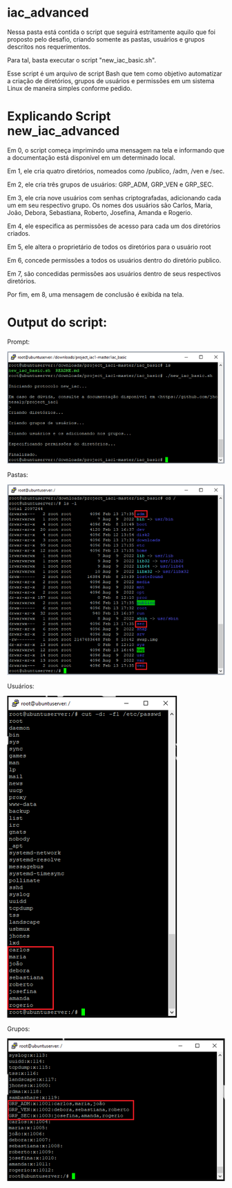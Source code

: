# iac_advanced

Nessa pasta está contida o script que seguirá estritamente aquilo que foi proposto pelo desafio, criando somente as pastas, usuários e grupos descritos nos requerimentos. 

Para tal, basta executar o script "new_iac_basic.sh".

Esse script é um arquivo de script Bash que tem como objetivo automatizar a criação de diretórios, grupos de usuários e permissões em um sistema Linux de maneira simples conforme pedido.

# Explicando Script new_iac_advanced

Em 0, o script começa imprimindo uma mensagem na tela e informando que a documentação está disponível em um determinado local.

Em 1, ele cria quatro diretórios, nomeados como /publico, /adm, /ven e /sec.

Em 2, ele cria três grupos de usuários: GRP_ADM, GRP_VEN e GRP_SEC.

Em 3, ele cria nove usuários com senhas criptografadas, adicionando cada um em seu respectivo grupo. Os nomes dos usuários são Carlos, Maria, João, Debora, Sebastiana, Roberto, Josefina, Amanda e Rogerio.

Em 4, ele especifica as permissões de acesso para cada um dos diretórios criados.

Em 5, ele altera o proprietário de todos os diretórios para o usuário root

Em 6, concede permissões a todos os usuários dentro do diretório publico. 

Em 7, são concedidas permissões aos usuários dentro de seus respectivos diretórios.

Por fim, em 8, uma mensagem de conclusão é exibida na tela.

# Output do script:

Prompt:

![Prompt Basic](../images/prompt_basic.png)

Pastas:

![Directories Basic](../images/directories_basic.png)

Usuários:

![Users Basic](../images/users_basic.png)

Grupos:

![Groups Basic](../images/groups_basic.png)
